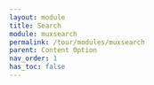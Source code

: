 ```yaml
---
layout: module
title: Search
module: muxsearch
permalink: /tour/modules/muxsearch
parent: Content Option
nav_order: 1
has_toc: false
---
```

